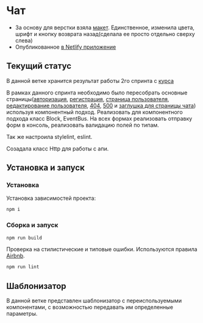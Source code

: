 # Чат

* За основу для верстки взяла [макет](https://www.figma.com/file/nMKeQd1eOiWN27uZpuzREb/mukhin-chat?node-id=0%3A1). Единственное, изменила цвета, шрифт и кнопку возврата назад(сделала ее просто отдельно сверху слева)
* Опубликованное [в Netlify приложение](https://sonyaqwerty.netlify.app/)

## Текущий статус
В данной ветке хранится результат работы 2го спринта с [курса](https://practicum.yandex.ru/profile/middle-frontend/)

В рамках данного спринта необходимо было пересобрать основные страницы([авторизация](https://sonyaqwerty.netlify.app/login), [регистрация](https://sonyaqwerty.netlify.app/signin), [страница пользователя](https://sonyaqwerty.netlify.app/profile), [редактирование пользователя](https://sonyaqwerty.netlify.app/update-profile), [404](https://sonyaqwerty.netlify.app/404), [500](https://sonyaqwerty.netlify.app/500) и [заглушка для страницы чата](https://sonyaqwerty.netlify.app/chants)) используя компонентный подход. Реализовать для компонентного подхода класс Block, EventBus. На всех формах реализовать отправку форм в консоль, реализовать валидацию полей по типам.

Так же настроила stylelint, eslint.

Созадала класс Http для работы с апи.

## Установка и запуск

### Установка

Установка зависимостей проекта:

```bash
npm i
```

### Сборка и запуск

```bash
npm run build
```

Проверка на стилистические и типовые ошибки. Используются правила [Airbnb](https://habr.com/ru/articles/417841/).

```bash
npm run lint
```

## Шаблонизатор

В данной ветке представлен шаблонизатор с переиспользуемыми компонентами, с возможностью передавать им определенные параметры.
